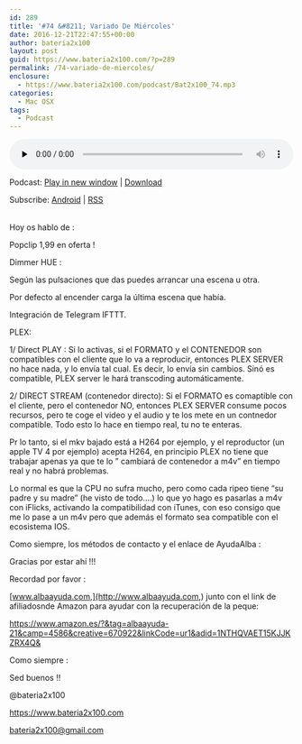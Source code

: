 ```yaml
---
id: 289
title: '#74 &#8211; Variado De Miércoles'
date: 2016-12-21T22:47:55+00:00
author: bateria2x100
layout: post
guid: https://www.bateria2x100.com/?p=289
permalink: /74-variado-de-miercoles/
enclosure:
  - https://www.bateria2x100.com/podcast/Bat2x100_74.mp3
categories:
  - Mac OSX
tags:
  - Podcast
---
```

<div class="powerpress_player" id="powerpress_player_5923">
  <audio class="wp-audio-shortcode" id="audio-289-76" preload="none" style="width: 100%;" controls="controls"><source type="audio/mpeg" src="https://www.bateria2x100.com/podcast/Bat2x100_74.mp3?_=76" /><a href="https://www.bateria2x100.com/podcast/Bat2x100_74.mp3">https://www.bateria2x100.com/podcast/Bat2x100_74.mp3</a></audio>
</div>

<p class="powerpress_links powerpress_links_mp3">
  Podcast: <a href="https://www.bateria2x100.com/podcast/Bat2x100_74.mp3" class="powerpress_link_pinw" target="_blank" title="Play in new window" onclick="return powerpress_pinw('https://www.bateria2x100.com/?powerpress_pinw=289-podcast');" rel="nofollow">Play in new window</a> | <a href="https://www.bateria2x100.com/podcast/Bat2x100_74.mp3" class="powerpress_link_d" title="Download" rel="nofollow" download="Bat2x100_74.mp3">Download</a>
</p>

<p class="powerpress_links powerpress_subscribe_links">
  Subscribe: <a href="https://subscribeonandroid.com/www.bateria2x100.com/feed/podcast/" class="powerpress_link_subscribe powerpress_link_subscribe_android" title="Subscribe on Android" rel="nofollow">Android</a> | <a href="https://www.bateria2x100.com/feed/podcast/" class="powerpress_link_subscribe powerpress_link_subscribe_rss" title="Subscribe via RSS" rel="nofollow">RSS</a>
</p>

<table>
  <tr />
  
  <tr />
</table>

Hoy os hablo de : 

Popclip 1,99 en oferta !

Dimmer HUE : 

Según las pulsaciones que das puedes arrancar una escena u otra.
  
Por defecto al encender carga la última escena que había.

Integración de Telegram IFTTT. 

PLEX: 
  
1/ Direct PLAY : Si lo activas, si el FORMATO y el CONTENEDOR son compatibles con el cliente que lo va a reproducir, entonces PLEX SERVER no hace nada, y lo envía tal cual. Es decir, lo envía sin cambios. Sinó es compatible, PLEX server le hará transcoding automáticamente.

2/ DIRECT STREAM (contenedor directo): Si el FORMATO es comaptible con el cliente, pero el contenedor NO, entonces PLEX SERVER consume pocos recursos, pero te coge el video y el audio y te los mete en un contnedor compatible. Todo esto lo hace en tiempo real, tu no te enteras. 

Pr lo tanto, si el mkv bajado está a H264 por ejemplo, y el reproductor (un apple TV 4 por ejemplo) acepta H264, en principio PLEX no tiene que trabajar apenas ya que te lo &#8221; cambiará de contenedor a m4v&#8221; en tiempo real y no habrá problemas.
   
Lo normal es que la CPU no sufra mucho, pero como cada ripeo tiene &#8220;su padre y su madre&#8221; (he visto de todo&#8230;.) lo que yo hago es pasarlas a m4v con iFlicks, activando la compatibilidad con iTunes, con eso consigo que me lo pase a un m4v pero que además el formato sea compatible con el ecosistema IOS.

Como siempre, los métodos de contacto y el enlace de AyudaAlba :

Gracias por estar ahí !!! 

Recordad por favor :

[www.albaayuda.com,](http://www.albaayuda.com,) junto con el link de afiliadosnde Amazon para ayudar con la recuperación de la peque:

<https://www.amazon.es/?&tag=albaayuda-21&camp=4586&creative=670922&linkCode=ur1&adid=1NTHQVAET15KJJKZRX4Q&>

Como siempre : 

Sed buenos !! 

@bateria2x100
  
<https://www.bateria2x100.com>
  
<bateria2x100@gmail.com>